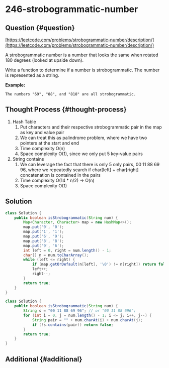 # 246-strobogrammatic-number

## Question {#question}

[https://leetcode.com/problems/strobogrammatic-number/description/](https://leetcode.com/problems/strobogrammatic-number/description/)

A strobogrammatic number is a number that looks the same when rotated 180 degrees \(looked at upside down\).

Write a function to determine if a number is strobogrammatic. The number is represented as a string.

**Example:**

```text
The numbers "69", "88", and "818" are all strobogrammatic.
```

## Thought Process {#thought-process}

1. Hash Table
   1. Put characters and their respective strobogrammatic pair in the map as key and value pair
   2. We can treat this as palindrome problem, where we have two pointers at the start and end
   3. Time complexity O\(n\)
   4. Space complexity O\(1\), since we only put 5 key-value pairs
2. String contains
   1. We can leverage the fact that there is only 5 only pairs, 00 11 88 69 96, where we repeatedly search if char\[left\] +  char\[right\] concatenation is contained in the pairs
   2. Time complexity O\(14 \* n/2\) -&gt; O\(n\)
   3. Space complexity O\(1\)

## Solution

```java
class Solution {
    public boolean isStrobogrammatic(String num) {
        Map<Character, Character> map = new HashMap<>();
        map.put('0', '0');
        map.put('1', '1');
        map.put('6', '9');
        map.put('8', '8');
        map.put('9', '6');
        int left = 0, right = num.length() - 1;
        char[] n = num.toCharArray();
        while (left <= right) {
            if (map.getOrDefault(n[left], '\0') != n[right]) return false;
            left++;
            right--;
        }
        return true;
    }
}
```

```java
class Solution {
    public boolean isStrobogrammatic(String num) {
        String s = "00 11 88 69 96"; // or "00 11 88 696";
        for (int i = 0, j = num.length() - 1; i <= j; i++, j--) {
            String pair = "" + num.charAt(i) + num.charAt(j);
            if (!s.contains(pair)) return false;
        }
        return true;
    }
}
```

## Additional {#additional}

